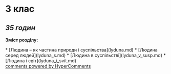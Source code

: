 <div id="hypercomments_widget" class="js-hypercomments-widget invisible"></div>

3 клас
=============================================
## <i>35 годин</i>

<p><b>Зміст розділу:</b></p>
* [Людина – як частина природи і суспільства](lyduna.md)
* [Людина серед людей](lyduna_s.md)
* [Людина в суспільстві](lyduna_v_susp.md)
* [Людина і світ](lyduna_i_svit.md)

<div class="js-hypercomments-container">
<a href="http://hypercomments.com" class="hc-link" title="comments widget">comments powered by HyperComments</a>
</div>